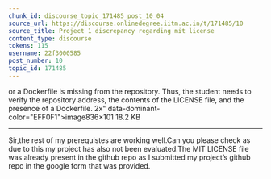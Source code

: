 ```yaml
---
chunk_id: discourse_topic_171485_post_10_04
source_url: https://discourse.onlinedegree.iitm.ac.in/t/171485/10
source_title: Project 1 discrepancy regarding mit license
content_type: discourse
tokens: 115
username: 22f3000585
post_number: 10
topic_id: 171485
---
```


 or a Dockerfile is missing from the repository. Thus, the student needs to verify the repository address, the contents of the LICENSE file, and the presence of a Dockerfile. 2x" data-dominant-color="EFF0F1">image836×101 18.2 KB

---

Sir,the rest of my prerequistes are working well.Can you please check as due to this my project has also not been evaluated.The MIT LICENSE file was already present in the github repo as I submitted my project’s github repo in the google form that was provided.
